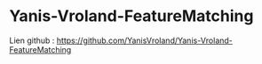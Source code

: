 # Yanis-Vroland-FeatureMatching

Lien github : https://github.com/YanisVroland/Yanis-Vroland-FeatureMatching
